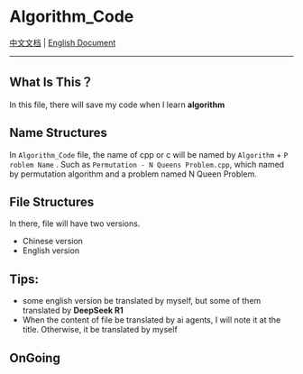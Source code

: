 # Algorithm_Code

[中文文档](./Readme_CN.md) | [English Document](./Readme_EN.md)

---

## What Is This？
In this file, there will save my code when I learn **algorithm**
## Name Structures 
In `Algorithm_Code` file, the name of cpp or c will be named by `Algorithm` + `P roblem Name` .
Such as `Permutation - N Queens Problem.cpp`, which named by permutation algorithm and a problem named N Queen Problem.

## File Structures
In there, file will have two versions. 
- Chinese version
- English version
## Tips:
- some english version be translated by myself, but some of them translated by **DeepSeek R1**
- When the content of file be translated by ai agents, I will note it at the title. Otherwise, it be translated by myself

## OnGoing  
